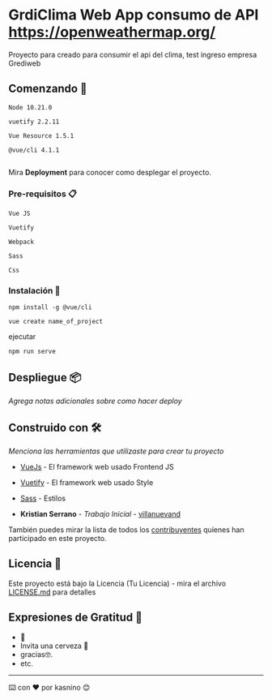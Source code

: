 # GrdiClima  Web App consumo de API https://openweathermap.org/

Proyecto para creado para consumir el api del clima, test ingreso empresa Grediweb

## Comenzando 🚀

```
Node 10.21.0
```
```
vuetify 2.2.11
```
```
Vue Resource 1.5.1
```
```
@vue/cli 4.1.1
```
```

```

Mira **Deployment** para conocer como desplegar el proyecto.


### Pre-requisitos 📋

```
Vue JS
```
```
Vuetify
```
```
Webpack
```
```
Sass
```
```
Css
```

### Instalación 🔧
```
npm install -g @vue/cli
```


```
vue create name_of_project
```

ejecutar

```
npm run serve
```


## Despliegue 📦

_Agrega notas adicionales sobre como hacer deploy_

## Construido con 🛠️

_Menciona las herramientas que utilizaste para crear tu proyecto_


* [VueJs](https://vuejs.org/) - El framework web usado Frontend JS
* [Vuetify](https://vuetifyjs.com/en/) - El framework web usado Style
* [Sass]() - Estilos


* **Kristian Serrano** - *Trabajo Inicial* - [villanuevand](https://github.com/kasnino)


También puedes mirar la lista de todos los [contribuyentes](https://github.com/your/project/contributors) quíenes han participado en este proyecto. 

## Licencia 📄

Este proyecto está bajo la Licencia (Tu Licencia) - mira el archivo [LICENSE.md](LICENSE.md) para detalles

## Expresiones de Gratitud 🎁

*  📢
* Invita una cerveza 🍺 
* gracias🤓.
* etc.



---
⌨️ con ❤️ por kasnino 😊
